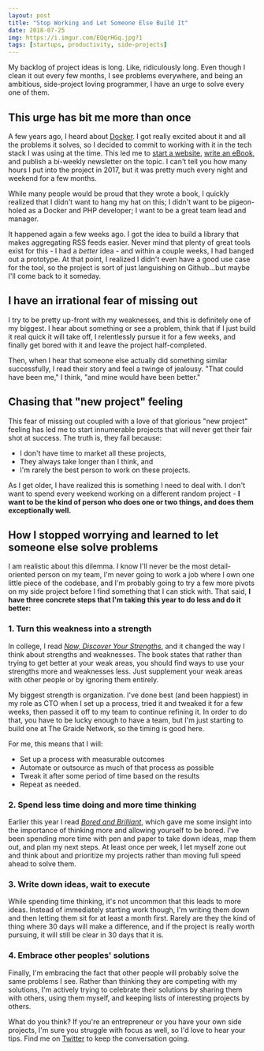 ```yaml
---
layout: post
title: "Stop Working and Let Someone Else Build It"
date: 2018-07-25
img: https://i.imgur.com/EQqrHGq.jpg?1
tags: [startups, productivity, side-projects]
---
```


My backlog of project ideas is long. Like, ridiculously long. Even though I clean it out every few months, I see problems everywhere, and being an ambitious, side-project loving programmer, I have an urge to solve every one of them.

## This urge has bit me more than once

A few years ago, I heard about [Docker](https://www.docker.com/). I got really excited about it and all the problems it solves, so I decided to commit to working with it in the tech stack I was using at the time. This led me to [start a website](https://www.shiphp.com/), [write an eBook](https://leanpub.com/first-php-docker-application), and publish a bi-weekly newsletter on the topic. I can't tell you how many hours I put into the project in 2017, but it was pretty much every night and weekend for a few months.

While many people would be proud that they wrote a book, I quickly realized that I didn't want to hang my hat on this; I didn't want to be pigeon-holed as a Docker and PHP developer; I want to be a great team lead and manager.

It happened again a few weeks ago. I got the idea to build a library that makes aggregating RSS feeds easier. Never mind that plenty of great tools exist for this - I had a _better_ idea - and within a couple weeks, I had banged out a prototype. At that point, I realized I didn't even have a good use case for the tool, so the project is sort of just languishing on Github...but maybe I'll come back to it someday.

## I have an irrational fear of missing out

I try to be pretty up-front with my weaknesses, and this is definitely one of my biggest. I hear about something or see a problem, think that if I just build it real quick it will take off, I relentlessly pursue it for a few weeks, and finally get bored with it and leave the project half-completed.

Then, when I hear that someone else actually did something similar successfully, I read their story and feel a twinge of jealousy. "That could have been me," I think, "and mine would have been better."

## Chasing that "new project" feeling

This fear of missing out coupled with a love of that glorious "new project" feeling has led me to start innumerable projects that will never get their fair shot at success. The truth is, they fail because:

- I don't have time to market all these projects,
- They always take longer than I think, and
- I'm rarely the best person to work on these projects.

As I get older, I have realized this is something I need to deal with. I don't want to spend every weekend working on a different random project - **I want to be the kind of person who does one or two things, and does them exceptionally well.**

## How I stopped worrying and learned to let someone else solve problems

I am realistic about this dilemma. I know I'll never be the most detail-oriented person on my team, I'm never going to work a job where I own one little piece of the codebase, and I'm probably going to try a few more pivots on my side project before I find something that I can stick with. That said, **I have three concrete steps that I'm taking this year to do less and do it better:**

### 1. Turn this weakness into a strength

In college, I read _[Now, Discover Your Strengths](https://amzn.to/2LOopW0)_, and it changed the way I think about strengths and weaknesses. The book states that rather than trying to get better at your weak areas, you should find ways to use your strengths more and weaknesses less. Just supplement your weak areas with other people or by ignoring them entirely.

My biggest strength is organization. I've done best (and been happiest) in my role as CTO when I set up a process, tried it and tweaked it for a few weeks, then passed it off to my team to continue refining it. In order to do that, you have to be lucky enough to have a team, but I'm just starting to build one at The Graide Network, so the timing is good here.

For me, this means that I will:

- Set up a process with measurable outcomes
- Automate or outsource as much of that process as possible
- Tweak it after some period of time based on the results
- Repeat as needed.

### 2. Spend less time doing and more time thinking

Earlier this year I read _[Bored and Brilliant](https://amzn.to/2LNHc3C)_, which gave me some insight into the importance of thinking more and allowing yourself to be bored. I've been spending more time with pen and paper to take down ideas, map them out, and plan my next steps. At least once per week, I let myself zone out and think about and prioritize my projects rather than moving full speed ahead to solve them.

### 3. Write down ideas, wait to execute

While spending time thinking, it's not uncommon that this leads to more ideas. Instead of immediately starting work though, I'm writing them down and then letting them sit for at least a month first. Rarely are they the kind of thing where 30 days will make a difference, and if the project is really worth pursuing, it will still be clear in 30 days that it is.

### 4. Embrace other peoples' solutions

Finally, I'm embracing the fact that other people will probably solve the same problems I see. Rather than thinking they are competing with my solutions, I'm actively trying to celebrate their solutions by sharing them with others, using them myself, and keeping lists of interesting projects by others.

What do you think? If you're an entrepreneur or you have your own side projects, I'm sure you struggle with focus as well, so I'd love to hear your tips. Find me on [Twitter](https://twitter.com/karllhughes) to keep the conversation going.

